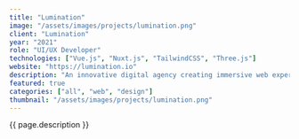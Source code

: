 ```yaml
---
title: "Lumination"
image: "/assets/images/projects/lumination.png"
client: "Lumination"
year: "2021"
role: "UI/UX Developer"
technologies: ["Vue.js", "Nuxt.js", "TailwindCSS", "Three.js"]
website: "https://lumination.io"
description: "An innovative digital agency creating immersive web experiences with cutting-edge 3D visualization and animation."
featured: true
categories: ["all", "web", "design"]
thumbnail: "/assets/images/projects/lumination.png"
---
```


{{ page.description }} 